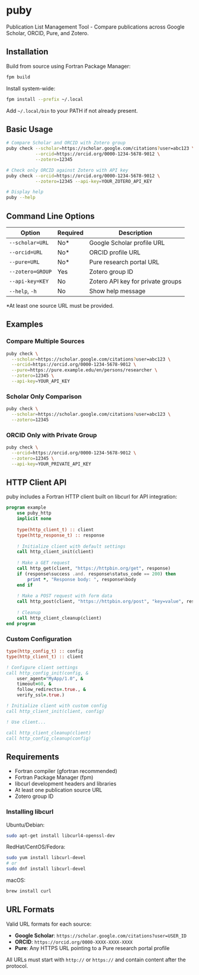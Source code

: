 # puby

Publication List Management Tool - Compare publications across Google Scholar, ORCID, Pure, and Zotero.

## Installation

Build from source using Fortran Package Manager:

```bash
fpm build
```

Install system-wide:

```bash
fpm install --prefix ~/.local
```

Add `~/.local/bin` to your PATH if not already present.

## Basic Usage

```bash
# Compare Scholar and ORCID with Zotero group
puby check --scholar=https://scholar.google.com/citations?user=abc123 \
           --orcid=https://orcid.org/0000-1234-5678-9012 \
           --zotero=12345

# Check only ORCID against Zotero with API key
puby check --orcid=https://orcid.org/0000-1234-5678-9012 \
           --zotero=12345 --api-key=YOUR_ZOTERO_API_KEY

# Display help
puby --help
```

## Command Line Options

| Option | Required | Description |
|--------|----------|-------------|
| `--scholar=URL` | No* | Google Scholar profile URL |
| `--orcid=URL` | No* | ORCID profile URL |
| `--pure=URL` | No* | Pure research portal URL |
| `--zotero=GROUP` | Yes | Zotero group ID |
| `--api-key=KEY` | No | Zotero API key for private groups |
| `--help`, `-h` | No | Show help message |

*At least one source URL must be provided.

## Examples

### Compare Multiple Sources

```bash
puby check \
  --scholar=https://scholar.google.com/citations?user=abc123 \
  --orcid=https://orcid.org/0000-1234-5678-9012 \
  --pure=https://pure.example.edu/en/persons/researcher \
  --zotero=12345 \
  --api-key=YOUR_API_KEY
```

### Scholar Only Comparison

```bash
puby check \
  --scholar=https://scholar.google.com/citations?user=abc123 \
  --zotero=12345
```

### ORCID Only with Private Group

```bash
puby check \
  --orcid=https://orcid.org/0000-1234-5678-9012 \
  --zotero=12345 \
  --api-key=YOUR_PRIVATE_API_KEY
```

## HTTP Client API

puby includes a Fortran HTTP client built on libcurl for API integration:

```fortran
program example
    use puby_http
    implicit none
    
    type(http_client_t) :: client
    type(http_response_t) :: response
    
    ! Initialize client with default settings
    call http_client_init(client)
    
    ! Make a GET request
    call http_get(client, "https://httpbin.org/get", response)
    if (response%success .and. response%status_code == 200) then
        print *, "Response body: ", response%body
    end if
    
    ! Make a POST request with form data
    call http_post(client, "https://httpbin.org/post", "key=value", response)
    
    ! Cleanup
    call http_client_cleanup(client)
end program
```

### Custom Configuration

```fortran
type(http_config_t) :: config
type(http_client_t) :: client

! Configure client settings
call http_config_init(config, &
    user_agent="MyApp/1.0", &
    timeout=60, &
    follow_redirects=.true., &
    verify_ssl=.true.)

! Initialize client with custom config
call http_client_init(client, config)

! Use client...

call http_client_cleanup(client)
call http_config_cleanup(config)
```

## Requirements

- Fortran compiler (gfortran recommended)
- Fortran Package Manager (fpm)
- libcurl development headers and libraries
- At least one publication source URL
- Zotero group ID

### Installing libcurl

Ubuntu/Debian:
```bash
sudo apt-get install libcurl4-openssl-dev
```

RedHat/CentOS/Fedora:
```bash
sudo yum install libcurl-devel
# or
sudo dnf install libcurl-devel
```

macOS:
```bash
brew install curl
```

## URL Formats

Valid URL formats for each source:

- **Google Scholar**: `https://scholar.google.com/citations?user=USER_ID`
- **ORCID**: `https://orcid.org/0000-XXXX-XXXX-XXXX`
- **Pure**: Any HTTPS URL pointing to a Pure research portal profile

All URLs must start with `http://` or `https://` and contain content after the protocol.
